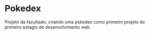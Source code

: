 # Pokedex
Projeto da facultado, criando uma pokedex como primeiro projeto do primeiro estagio de desenvolvimento web
